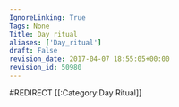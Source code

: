 ```yaml
---
IgnoreLinking: True
Tags: None
Title: Day ritual
aliases: ['Day_ritual']
draft: False
revision_date: 2017-04-07 18:55:05+00:00
revision_id: 50980
---
```


#REDIRECT [[:Category:Day Ritual]]